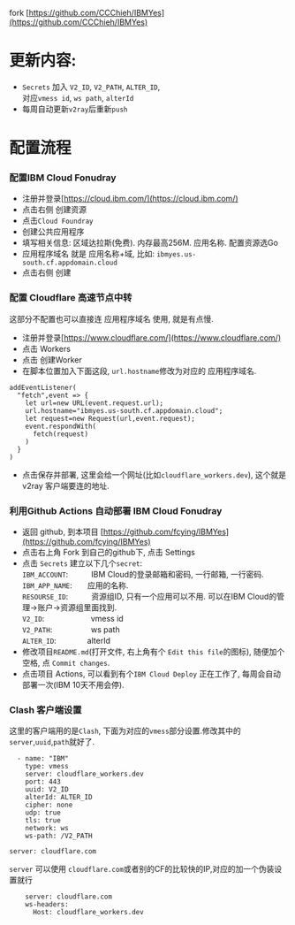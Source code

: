 fork [https://github.com/CCChieh/IBMYes](https://github.com/CCChieh/IBMYes)  


# 更新内容:
* `Secrets` 加入 `V2_ID`, `V2_PATH`, `ALTER_ID`,  
  对应`vmess id`, `ws path`, `alterId`
* 每周自动更新`v2ray`后重新`push`


# 配置流程

### 配置IBM Cloud Fonudray
* 注册并登录[https://cloud.ibm.com/](https://cloud.ibm.com/)
* 点击右侧 创建资源
* 点击`Cloud Foundray`
* 创建公共应用程序
* 填写相关信息: 区域达拉斯(免费). 内存最高256M. 应用名称. 配置资源选Go
* 应用程序域名 就是 应用名称+域, 比如: `ibmyes.us-south.cf.appdomain.cloud`
* 点击右侧 创建

### 配置 Cloudflare   高速节点中转
这部分不配置也可以直接连 应用程序域名 使用, 就是有点慢.
* 注册并登录[https://www.cloudflare.com/](https://www.cloudflare.com/)
* 点击 Workers
* 点击 创建Worker
* 在脚本位置加入下面这段, `url.hostname`修改为对应的 应用程序域名.
```
addEventListener(
  "fetch",event => {
    let url=new URL(event.request.url);
    url.hostname="ibmyes.us-south.cf.appdomain.cloud";
    let request=new Request(url,event.request);
    event.respondWith(
      fetch(request)
    )
  }
)
```
* 点击保存并部署, 这里会给一个网址(比如`cloudflare_workers.dev`), 这个就是   v2ray   客户端要连的地址.

### 利用Github Actions 自动部署 IBM Cloud Fonudray
* 返回 github, 到本项目 [https://github.com/fcying/IBMYes](https://github.com/fcying/IBMYes)
* 点击右上角 Fork 到自己的github下, 点击 Settings
* 点击 `Secrets` 建立以下几个`secret`:  
  `IBM_ACCOUNT`:　　　IBM Cloud的登录邮箱和密码, 一行邮箱, 一行密码.  
  `IBM_APP_NAME`:　　应用的名称.        
  `RESOURSE_ID`:　　　资源组ID, 只有一个应用可以不用. 可以在IBM Cloud的管理->账户->资源组里面找到.   
  `V2_ID`:　　　　　　vmess id  
  `V2_PATH`:　　　　　ws path  
  `ALTER_ID`:　　　　alterId  
* 修改项目`README.md`(打开文件, 右上角有个 `Edit this file`的图标), 随便加个空格, 点 `Commit changes`.
* 点击项目 Actions, 可以看到有个`IBM Cloud Deploy` 正在工作了, 每周会自动部署一次(IBM 10天不用会停).

### Clash 客户端设置
这里的客户端用的是`Clash`, 下面为对应的`vmess`部分设置.修改其中的`server`,`uuid`,`path`就好了.
```
  - name: "IBM"
    type: vmess
    server: cloudflare_workers.dev
    port: 443
    uuid: V2_ID
    alterId: ALTER_ID
    cipher: none
    udp: true
    tls: true
    network: ws
    ws-path: /V2_PATH
```
    server: cloudflare.com
`server` 可以使用 `cloudflare.com`或者别的CF的比较快的IP,对应的加一个伪装设置就行
```
    server: cloudflare.com
    ws-headers:
      Host: cloudflare_workers.dev
```
